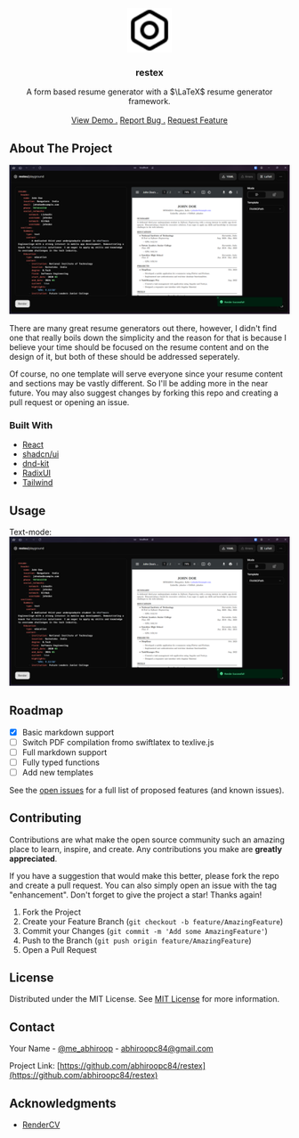                          
<br/>
<div align="center">
<a href="https://github.com/abhiroopc84/restex">
<img src="./public/restex.svg" alt="Logo" width="80" height="80">
</a>
<h3 align="center">restex</h3>
<p align="center">
A form based resume generator with a $\LaTeX$ resume generator framework.

<br/>
<br/>
<a href="https://github.com/abhiroopc84/restex">View Demo .</a>  
<a href="https://github.com/abhiroopc84/restex/issues/new?labels=bug&template=bug-report---.md">Report Bug .</a>
<a href="https://github.com/abhiroopc84/restex/issues/new?labels=enhancement&template=feature-request---.md">Request Feature</a>
</p>
</div>

 ## About The Project

![Product Screenshot](./public/text_mode_screen.png)

There are many great resume generators out there, however, I didn't find one that really boils down the simplicity and the reason for that is because I believe your time should be focused on the resume content and on the design of it, but both of these should be addressed seperately.

Of course, no one template will serve everyone since your resume content and sections may be vastly different. So I'll be adding more in the near future. You may also suggest changes by forking this repo and creating a pull request or opening an issue.

 ### Built With

- [React](https://reactjs.org)
- [shadcn/ui](https://ui.shadcn.com/)
- [dnd-kit](https://dndkit.com/)
- [RadixUI](https://www.radix-ui.com/)
- [Tailwind](https://tailwindcss.com/)

 <!-- ## Getting Started

To get a local copy up and running follow these simple steps.
1. Clone the repository to your local system.
2. Install packages required.
   ```bash
   npm i
   ``` -->

 <!-- ### Installation

_Below is an example of how you can instruct your audience on installing and setting up your app. This template doesn't rely on any external dependencies or services._

1. Get a free API Key at [https://example.com](https://example.com)
2. Clone the repo
   ```sh
   git clone https://github.com/your_username_/Project-Name.git
   ```
3. Install NPM packages
   ```sh
   npm install
   ```
4. Enter your API in `config.js`
   ```js
   const API_KEY = "ENTER YOUR API";
   ``` -->
 ## Usage

Text-mode:
![TextMode Screenshot](./public/text_mode_screen.png)


<!-- _For more examples, please refer to the [Documentation](https://example.com)_ -->
 ## Roadmap
- [x] Basic markdown support
- [ ] Switch PDF compilation fromo swiftlatex to texlive.js
- [ ] Full markdown support
- [ ] Fully typed functions
- [ ] Add new templates

See the [open issues](https://github.com/abhiroopc84/restex/issues) for a full list of proposed features (and known issues).
 ## Contributing

Contributions are what make the open source community such an amazing place to learn, inspire, and create. Any contributions you make are **greatly appreciated**.

If you have a suggestion that would make this better, please fork the repo and create a pull request. You can also simply open an issue with the tag "enhancement".
Don't forget to give the project a star! Thanks again!

1. Fork the Project
2. Create your Feature Branch (`git checkout -b feature/AmazingFeature`)
3. Commit your Changes (`git commit -m 'Add some AmazingFeature'`)
4. Push to the Branch (`git push origin feature/AmazingFeature`)
5. Open a Pull Request
 ## License

Distributed under the MIT License. See [MIT License](https://opensource.org/licenses/MIT) for more information.
 ## Contact

Your Name - [@me_abhiroop](https://x.com/me_abhiroop) - abhiroopc84@gmail.com

Project Link: [https://github.com/abhiroopc84/restex](https://github.com/abhiroopc84/restex)
 ## Acknowledgments

- [RenderCV](https://github.com/sinaatalay/rendercv)
